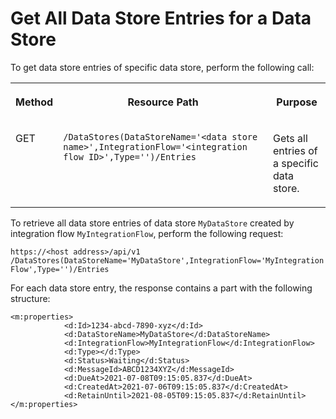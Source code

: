 <!-- loioacbef52d7ed14463901babc7888939a4 -->

# Get All Data Store Entries for a Data Store



To get data store entries of specific data store, perform the following call:


<table>
<tr>
<th valign="top">

Method



</th>
<th valign="top">

Resource Path



</th>
<th valign="top">

Purpose



</th>
</tr>
<tr>
<td valign="top">

GET



</td>
<td valign="top">

 `​/DataStores(DataStoreName='<data store name>',IntegrationFlow='<integration flow ID>',Type='')/Entries` 



</td>
<td valign="top">

Gets all entries of a specific data store.



</td>
</tr>
</table>

To retrieve all data store entries of data store `MyDataStore` created by integration flow `MyIntegrationFlow`, perform the following request:

`https://<host address>/api/v1​/DataStores(DataStoreName='MyDataStore',IntegrationFlow='MyIntegrationFlow',Type='')/Entries`

For each data store entry, the response contains a part with the following structure:

```
<m:properties>
            <d:Id>1234-abcd-7890-xyz</d:Id>
            <d:DataStoreName>MyDataStore</d:DataStoreName>
            <d:IntegrationFlow>MyIntegrationFlow</d:IntegrationFlow>
            <d:Type></d:Type>
            <d:Status>Waiting</d:Status>
            <d:MessageId>ABCD1234XYZ</d:MessageId>
            <d:DueAt>2021-07-08T09:15:05.837</d:DueAt>
            <d:CreatedAt>2021-07-06T09:15:05.837</d:CreatedAt>
            <d:RetainUntil>2021-08-05T09:15:05.837</d:RetainUntil>
</m:properties>
```

